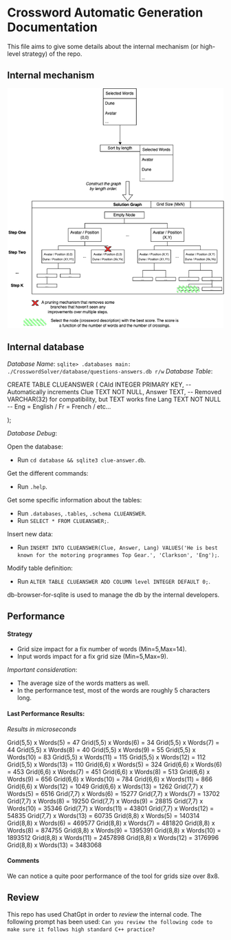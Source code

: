 # Crossword Automatic Generation Documentation

This file aims to give some details about the internal mechanism (or high-level strategy) of the repo.

## Internal mechanism

![Internal Algorithm Mechanism](./crosswordgen.png)

## Internal database

_Database Name_:
`
sqlite> .databases
main: ./CrosswordSolver/database/questions-answers.db r/w
`
_Database Table_:

CREATE TABLE CLUEANSWER (
    CAId INTEGER PRIMARY KEY, -- Automatically increments
    Clue TEXT NOT NULL,
    Answer TEXT, -- Removed VARCHAR(32) for compatibility, but TEXT works fine
    Lang TEXT NOT NULL -- Eng = English / Fr = French / etc...

);

_Database Debug_:

Open the database:
- Run `cd database && sqlite3 clue-answer.db`.

Get the different commands:
- Run `.help`.

Get some specific information about the tables:
- Run `.databases`, `.tables`, `.schema CLUEANSWER`.
- Run `SELECT * FROM CLUEANSWER;`.

Insert new data:
- Run `INSERT INTO CLUEANSWER(Clue, Answer, Lang) VALUES('He is best known for the motoring programmes Top Gear.', 'Clarkson', 'Eng');`.

Modify table definition:
- Run `ALTER TABLE CLUEANSWER ADD COLUMN level INTEGER DEFAULT 0;`.

db-browser-for-sqlite is used to manage the db by the internal developers.

## Performance

#### Strategy 

- Grid size impact for a fix number of words (Min=5,Max=14).
- Input words impact for a fix grid size (Min=5,Max=9).

_Important consideration_:
- The average size of the words matters as well. 
- In the performance test, most of the words are roughly 5 characters long.

#### Last Performance Results:

*Results in microseconds*

Grid(5,5) x Words(5) = 47
Grid(5,5) x Words(6) = 34
Grid(5,5) x Words(7) = 44
Grid(5,5) x Words(8) = 40
Grid(5,5) x Words(9) = 55
Grid(5,5) x Words(10) = 83
Grid(5,5) x Words(11) = 115
Grid(5,5) x Words(12) = 112
Grid(5,5) x Words(13) = 110
Grid(6,6) x Words(5) = 324
Grid(6,6) x Words(6) = 453
Grid(6,6) x Words(7) = 451
Grid(6,6) x Words(8) = 513
Grid(6,6) x Words(9) = 656
Grid(6,6) x Words(10) = 784
Grid(6,6) x Words(11) = 866
Grid(6,6) x Words(12) = 1049
Grid(6,6) x Words(13) = 1262
Grid(7,7) x Words(5) = 6516
Grid(7,7) x Words(6) = 15277
Grid(7,7) x Words(7) = 13702
Grid(7,7) x Words(8) = 19250
Grid(7,7) x Words(9) = 28815
Grid(7,7) x Words(10) = 35346
Grid(7,7) x Words(11) = 43801
Grid(7,7) x Words(12) = 54835
Grid(7,7) x Words(13) = 60735
Grid(8,8) x Words(5) = 140314
Grid(8,8) x Words(6) = 469577
Grid(8,8) x Words(7) = 481820
Grid(8,8) x Words(8) = 874755
Grid(8,8) x Words(9) = 1395391
Grid(8,8) x Words(10) = 1893512
Grid(8,8) x Words(11) = 2457898
Grid(8,8) x Words(12) = 3176996
Grid(8,8) x Words(13) = 3483068

#### Comments

We can notice a quite poor performance of the tool for grids size over 8x8.

## Review

This repo has used ChatGpt in order to _review_ the internal code. The following prompt has been used:
`Can you review the following code to make sure it follows high standard C++ practice?`